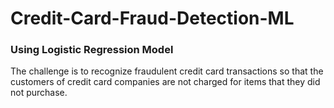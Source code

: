 # Credit-Card-Fraud-Detection-ML
### Using Logistic Regression Model

The challenge is to recognize fraudulent credit card transactions so that the customers of credit card companies are not charged for items that they did not purchase.
